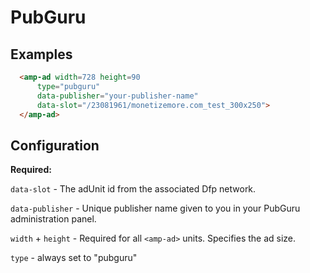 <!---
Copyright 2016 The AMP HTML Authors. All Rights Reserved.

Licensed under the Apache License, Version 2.0 (the "License");
you may not use this file except in compliance with the License.
You may obtain a copy of the License at

      http://www.apache.org/licenses/LICENSE-2.0

Unless required by applicable law or agreed to in writing, software
distributed under the License is distributed on an "AS-IS" BASIS,
WITHOUT WARRANTIES OR CONDITIONS OF ANY KIND, either express or implied.
See the License for the specific language governing permissions and
limitations under the License.
-->

# PubGuru

## Examples

```html
  <amp-ad width=728 height=90
      type="pubguru"
      data-publisher="your-publisher-name"
      data-slot="/23081961/monetizemore.com_test_300x250">
  </amp-ad>
```


## Configuration

__Required:__

`data-slot` - The adUnit id from the associated Dfp network.

`data-publisher` - Unique publisher name given to you in your PubGuru administration panel.

`width` + `height` - Required for all `<amp-ad>` units. Specifies the ad size.

`type` - always set to "pubguru"
